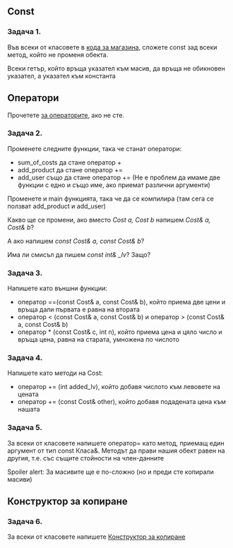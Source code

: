 ## Const

### Задача 1.
Във всеки от класовете в
[кода за магазина](https://github.com/fmi-lab/oop-2019-kn-group1-sem/blob/master/Упражнение%202%20(06.03.2019)/Решение.cpp),
сложете const зад всеки метод, който не променя обекта.

Всеки гетър, който връща указател към масив, да връща не обикновен указател, а указател към константа

## Оператори

Прочетете [за операторите](https://github.com/Scorpion333/fmi-textbook/blob/master/Оператори.md), ако не сте.

### Задача 2.
Променете следните функции, така че станат оператори:

- sum_of_costs да стане оператор +
- add_product да стане оператор +=
- add_user също да стане оператор += (Не е проблем да имаме две функции с едно и също име, ако приемат различни аргументи)

Променете и main функцията, така че да се компилира (там сега се ползват add_product и add_user)

Какво ще се промени, ако вместо *Cost a, Cost b* напишем *Cost& a, Cost& b*?

А ако напишем *const Cost& а, const Cost& b*?

Има ли смисъл да пишем *const int& _lv*? Защо?

### Задача 3.
Напишете като външни функции:
- оператор ==(const Cost& a, const Cost& b), който приема две цени и връща дали първата е равна на втората
- оператор < (const Cost& a, const Cost& b) и оператор > (const Cost& a, const Cost& b)
- оператор * (const Cost& c, int n), който приема цена и цяло число и връща цена, равна на старата, умножена по числото

### Задача 4.
Напишете като методи на Cost:
- оператор += (int added_lv), който добавя числото към левовете на цената
- оператор += (const Cost& other), който добавя подадената цена към нашата

### Задача 5.
За всеки от класовете напишете оператор= като метод, приемащ един аргумент от тип const Класа&.
Методът да прави нашия обект равен на другия, т.е. със същите стойности на член-данните

Spoiler alert: За масивите ще е по-сложно (но и преди сте копирали масиви)

## Конструктор за копиране

### Задача 6.
За всеки от класовете напишете
[Конструктор за копиране](https://github.com/Scorpion333/fmi-textbook/blob/master/Конструктори.md#конструктор-за-копиране)
